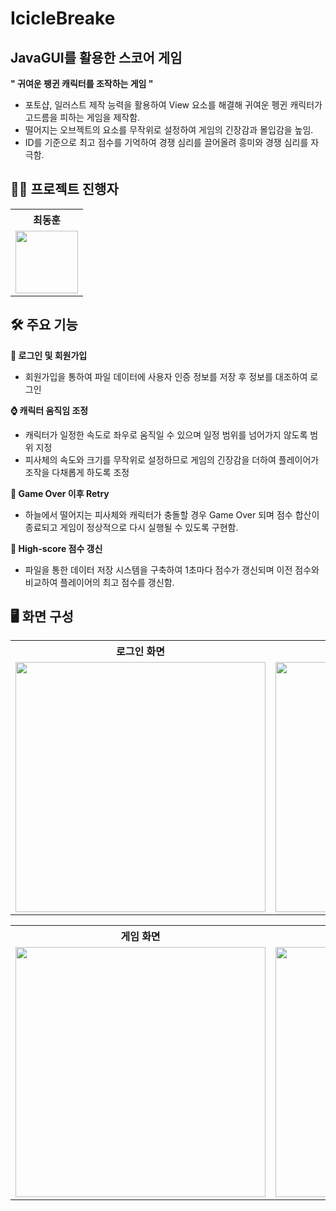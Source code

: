 # IcicleBreake

## JavaGUI를 활용한 스코어 게임

**" 귀여운 팽귄 캐릭터를 조작하는 게임 "**
- 포토샵, 일러스트 제작 능력을 활용하여 View 요소를 해결해 귀여운 펭귄 캐릭터가 고드름을 피하는 게임을 제작함.
- 떨어지는 오브젝트의 요소를 무작위로 설정하여 게임의 긴장감과 몰입감을 높임.
- ID를 기준으로 최고 점수를 기억하여 경쟁 심리를 끌어올려 흥미와 경쟁 심리를 자극함.

## 👨‍💻 프로젝트 진행자

<table>
  <tr>
    <th>최동훈</th>
  </tr>
  <tr>
    <td><img src="https://github.com/user-attachments/assets/66037df4-f7e3-433e-92a5-17b40556ae2f" width="100"></td>
  </tr>
</table>


## 🛠 주요 기능

**🔐 로그인 및 회원가입**
 - 회원가입을 통하여 파일 데이터에 사용자 인증 정보를 저장 후 정보를 대조하여 로그인
 
**⌚ 캐릭터 움직임 조정**
 - 캐릭터가 일정한 속도로 좌우로 움직일 수 있으며 일정 범위를 넘어가지 않도록 범위 지정
 - 피사체의 속도와 크기를 무작위로 설정하므로 게임의 긴장감을 더하여 플레이어가 조작을 다채롭게 하도록 조정
 
**💪 Game Over 이후 Retry**
 - 하늘에서 떨어지는 피사체와 캐릭터가 충돌할 경우 Game Over 되며 점수 합산이 종료되고 게임이 정상적으로 다시 실행될 수 있도록 구현함.
   
**📅 High-score 점수 갱신**
 - 파일을 통한 데이터 저장 시스템을 구축하여 1초마다 점수가 갱신되며 이전 점수와 비교하여 플레이어의 최고 점수를 갱신함.

## 🖥️ 화면 구성

<table>
  <tr>
    <th>로그인 화면</th>
    <th>회원가입 화면</th>
  </tr>
  <tr>
    <td><img src="https://github.com/user-attachments/assets/9ee38e58-8a4c-4be2-872f-07056bd71087" width="400"></td>
    <td><img src="https://github.com/user-attachments/assets/b43fa175-e11f-4a91-b70e-2bcc7ce2c0f9" width="400"></td>
  </tr>
</table>

<table>
  <tr>
    <th>게임 화면</th>
    <th>게임 오버후 재시작</th>
  </tr>
  <tr>
    <td><img src="https://github.com/user-attachments/assets/ab7bfe60-6657-4f3a-8b9c-5abdad37a67e" width="400"></td>
    <td><img src="https://github.com/user-attachments/assets/8dca45f1-590c-4ad7-a097-a01be3b9be48" width="400"></td>
  </tr>
</table>
